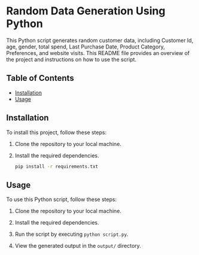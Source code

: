 # Random Data Generation Using Python

This Python script generates random customer data, including Customer Id, age, gender, total spend, Last Purchase Date, Product Category, Preferences, and website visits. This README file provides an overview of the project and instructions on how to use the script.

## Table of Contents

- [Installation](#installation)
- [Usage](#usage)

## Installation

To install this project, follow these steps:

1. Clone the repository to your local machine.
2. Install the required dependencies.

   ```bash
   pip install -r requirements.txt

 ## Usage

To use this Python script, follow these steps:

1. Clone the repository to your local machine.
2. Install the required dependencies.
3. Run the script by executing `python script.py`.

4. View the generated output in the `output/` directory.



